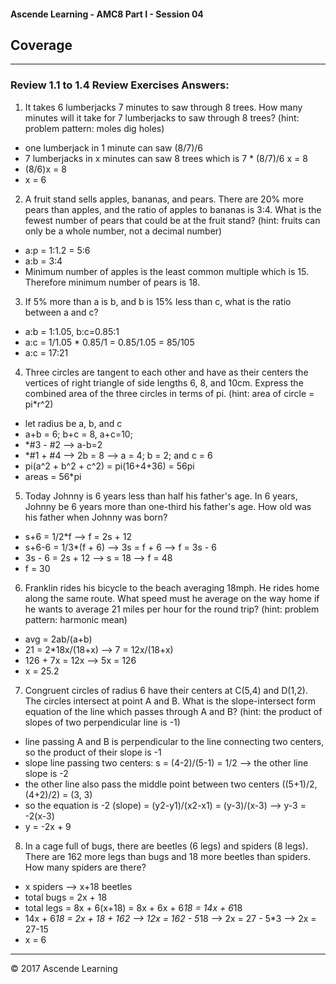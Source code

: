 #### Ascende Learning - AMC8 Part I - Session 04
## Coverage
- - - 

### Review 1.1 to 1.4 Review Exercises Answers:
1. It takes 6 lumberjacks 7 minutes to saw through 8 trees. How many minutes will it take for 7 lumberjacks to saw through 8 trees? (hint: problem pattern: moles dig holes)
  - one lumberjack in 1 minute can saw (8/7)/6
  - 7 lumberjacks in x minutes can saw 8 trees which is 7 * (8/7)/6 x = 8
  - (8/6)x = 8
  - x = 6

2. A fruit stand sells apples, bananas, and pears. There are 20% more pears than apples, and the ratio of apples to bananas is 3:4. What is the fewest number of pears that could be at the fruit stand? (hint: fruits can only be a whole number, not a decimal number)
  - a:p = 1:1.2 = 5:6
  - a:b = 3:4
  - Minimum number of apples is the least common multiple which is 15. Therefore minimum number of pears is 18.

3. If 5% more than a is b, and b is 15% less than c, what is the ratio between a and c?
  - a:b = 1:1.05, b:c=0.85:1
  - a:c = 1/1.05 * 0.85/1 = 0.85/1.05 = 85/105
  - a:c = 17:21
  
4. Three circles are tangent to each other and have as their centers the vertices of right triangle of side lengths 6, 8, and 10cm. Express the combined area of the three circles in terms of pi. (hint: area of circle = pi*r^2)
  - let radius be a, b, and c
  - a+b = 6; b+c = 8, a+c=10;
  - *#3 - #2 --> a-b=2
  - *#1 + #4 --> 2b = 8 --> a = 4; b = 2; and c = 6
  - pi(a^2 + b^2 + c^2) = pi(16+4+36) = 56pi
  - areas = 56*pi

5. Today Johnny is 6 years less than half his father's age. In 6 years, Johnny be 6 years more than one-third his father's age. How old was his father when Johnny was born?
  - s+6 = 1/2*f --> f = 2s + 12
  - s+6-6 = 1/3*(f + 6) --> 3s = f + 6 --> f = 3s - 6
  - 3s - 6 = 2s + 12 --> s = 18 --> f = 48
  - f = 30
  
6. Franklin rides his bicycle to the beach averaging 18mph. He rides home along the same route. What speed must he average on the way home if he wants to average 21 miles per hour for the round trip? (hint: problem pattern: harmonic mean)
  - avg = 2ab/(a+b)
  - 21 = 2*18x/(18+x) --> 7 = 12x/(18+x)
  - 126 + 7x = 12x --> 5x = 126
  - x = 25.2
  
7. Congruent circles of radius 6 have their centers at C(5,4) and D(1,2). The circles intersect at point A and B. What is the slope-intersect form equation of the line which passes through A and B? (hint: the product of slopes of two perpendicular line is -1)
  - line passing A and B is perpendicular to the line connecting two centers, so the product of their slope is -1
  - slope line passing two centers: s = (4-2)/(5-1) = 1/2 --> the other line slope is -2
  - the other line also pass the middle point between two centers ((5+1)/2, (4+2)/2) = (3, 3)
  - so the equation is -2 (slope) = (y2-y1)/(x2-x1) = (y-3)/(x-3) --> y-3 = -2(x-3)
  - y = -2x + 9
  
8. In a cage full of bugs, there are beetles (6 legs) and spiders (8 legs). There are 162 more legs than bugs and 18 more beetles than spiders. How many spiders are there?
  - x spiders --> x+18 beetles
  - total bugs = 2x + 18
  - total legs = 8x + 6(x+18) = 8x + 6x + 6*18 = 14x + 6*18
  - 14x + 6*18 = 2x + 18 + 162 --> 12x = 162 - 5*18 --> 2x = 27 - 5*3 --> 2x = 27-15
  - x = 6

- - -

<div class="footer">
    &copy; 2017 Ascende Learning
</div>

  
